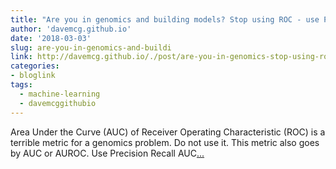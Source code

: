 ```yaml
---
title: "Are you in genomics and building models? Stop using ROC - use PR"
author: 'davemcg.github.io'
date: '2018-03-03'
slug: are-you-in-genomics-and-buildi
link: http://davemcg.github.io/./post/are-you-in-genomics-stop-using-roc-use-pr/
categories:
- bloglink
tags:
  - machine-learning
  - davemcggithubio
---
```


Area Under the Curve (AUC) of Receiver Operating Characteristic (ROC) is a terrible metric for a genomics problem. Do not use it. This metric also goes by AUC or AUROC. Use Precision Recall AUC[... <i class="fas fa-external-link-alt"></i>](http://davemcg.github.io/./post/are-you-in-genomics-stop-using-roc-use-pr/)

